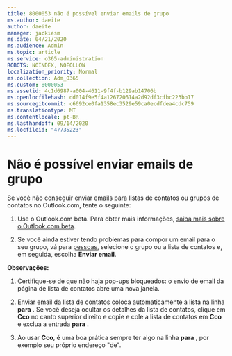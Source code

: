 ```yaml
---
title: 8000053 não é possível enviar emails de grupo
ms.author: daeite
author: daeite
manager: jackiesm
ms.date: 04/21/2020
ms.audience: Admin
ms.topic: article
ms.service: o365-administration
ROBOTS: NOINDEX, NOFOLLOW
localization_priority: Normal
ms.collection: Adm_O365
ms.custom: 8000053
ms.assetid: 4c1d6987-a004-4611-9f4f-b129ab14706b
ms.openlocfilehash: dd014f9e5f4a126720614a2d92df3cfbc223bb17
ms.sourcegitcommit: c6692ce0fa1358ec3529e59ca0ecdfdea4cdc759
ms.translationtype: MT
ms.contentlocale: pt-BR
ms.lasthandoff: 09/14/2020
ms.locfileid: "47735223"
---
```

# <a name="unable-to-send-group-emails"></a>Não é possível enviar emails de grupo

Se você não conseguir enviar emails para listas de contatos ou grupos de contatos no Outlook.com, tente o seguinte:
  
1. Use o Outlook.com beta. Para obter mais informações, [saiba mais sobre o Outlook.com beta](https://support.office.com/article/e2261c7f-d413-4084-8f22-21282f42d8cf).
    
2. Se você ainda estiver tendo problemas para compor um email para o seu grupo, vá para [pessoas](https://outlook.live.com/people/), selecione o grupo ou a lista de contatos e, em seguida, escolha **Enviar email**.
    
 **Observações:**
  
1. Certifique-se de que não haja pop-ups bloqueados: o envio de email da página de lista de contatos abre uma nova janela.
    
2. Enviar email da lista de contatos coloca automaticamente a lista na linha **para** . Se você deseja ocultar os detalhes da lista de contatos, clique em **Cco** no canto superior direito e copie e cole a lista de contatos em **Cco** e exclua a entrada **para** . 
    
3. Ao usar **Cco**, é uma boa prática sempre ter algo na linha **para** , por exemplo seu próprio endereço "de". 
    

